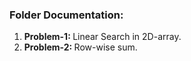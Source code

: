 <h3>Folder Documentation: </h3>
<ol>
    <li><b>Problem-1: </b>Linear Search in 2D-array.</li>
    <li><b>Problem-2: </b>Row-wise sum.</li>
</ol>
